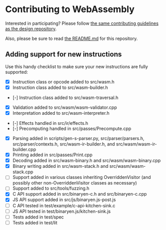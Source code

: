 # Contributing to WebAssembly

Interested in participating? Please follow
[the same contributing guidelines as the design repository][].

  [the same contributing guidelines as the design repository]: https://github.com/WebAssembly/design/blob/main/Contributing.md

Also, please be sure to read [the README.md](README.md) for this repository.

## Adding support for new instructions

Use this handy checklist to make sure your new instructions are fully supported:

 - [x] Instruction class or opcode added to src/wasm.h
 - [x] Instruction class added to src/wasm-builder.h
 - [-] Instruction class added to src/wasm-traversal.h
 - [x] Validation added to src/wasm/wasm-validator.cpp
 - [x] Interpretation added to src/wasm-interpreter.h
 - [-] Effects handled in src/ir/effects.h
 - [-] Precomputing handled in src/passes/Precompute.cpp
 - [x] Parsing added in scripts/gen-s-parser.py, src/parser/parsers.h, src/parser/contexts.h, src/wasm-ir-builder.h, and src/wasm/wasm-ir-builder.cpp
 - [x] Printing added in src/passes/Print.cpp
 - [x] Decoding added in src/wasm-binary.h and src/wasm/wasm-binary.cpp
 - [x] Binary writing added in src/wasm-stack.h and src/wasm/wasm-stack.cpp
 - [ ] Support added in various classes inheriting OverriddenVisitor (and possibly other non-OverriddenVisitor classes as necessary)
 - [ ] Support added to src/tools/fuzzing.h
 - [x] C API support added in src/binaryen-c.h and src/binaryen-c.cpp
 - [x] JS API support added in src/js/binaryen.js-post.js
 - [ ] C API tested in test/example/c-api-kitchen-sink.c
 - [ ] JS API tested in test/binaryen.js/kitchen-sink.js
 - [ ] Tests added in test/spec
 - [ ] Tests added in test/lit
